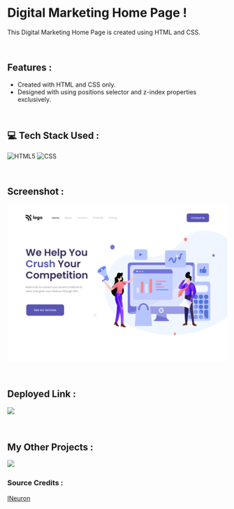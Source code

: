 # **Digital Marketing Home Page !**

This Digital Marketing Home Page is created using HTML and CSS.

</br>

## **Features :**
- Created with HTML and CSS only.
- Designed with using positions selector and z-index properties exclusively.

</br>

## 💻 **Tech Stack Used :**

![HTML5](https://img.shields.io/badge/html5-%23E34F26.svg?style=for-the-badge&logo=html5&logoColor=white) ![CSS](https://img.shields.io/badge/css3-%231572B6.svg?style=for-the-badge&logo=css3&logoColor=white)

</br>

## **Screenshot :**

![Web Site Image](https://github.com/navneetkumar22/digital_marketing_page/blob/master/thumbnail.png)

<br>

## **Deployed Link :**
<a href="https://navneet-project04.netlify.app/"><img src="https://img.shields.io/badge/Netlify-00C7B7?style=for-the-badge&logo=netlify&logoColor=white"/></a>

<br>

## **My Other Projects :**
<a href="https://navneetkumar.netlify.app"><img src="https://img.shields.io/badge/Netlify-00C7B7?style=for-the-badge&logo=netlify&logoColor=white"/></a>

### **Source Credits :**
[INeuron](https://ineuron.ai)